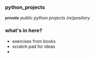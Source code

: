 ### python_projects
*~~private~~ public python projects (re)pository*


### what's in here?
- exercises from books
- scratch pad for ideas
- 
